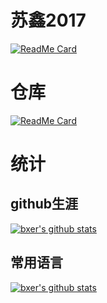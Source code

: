 # 苏鑫2017

[![ReadMe Card](https://github-readme-stats.vercel.app/api/pin/?username=anuraghazra&repo=github-readme-stats)](https://github.com/anuraghazra/github-readme-stats)

# 仓库

[![ReadMe Card](https://github-readme-stats.vercel.app/api/pin/?username=suxin2017&repo=is)](https://github.com/anuraghazra/github-readme-stats)


# 统计

## github生涯
[![bxer's github stats](https://github-readme-stats.vercel.app/api?username=suxin2017&show_icons=true)](https://github.com/suxin2017/github-readme-stats)

## 常用语言
[![bxer's github stats](https://github-readme-stats.vercel.app/api/top-langs?username=suxin2017&show_icons=true)](https://github.com/suxin2017/github-readme-stats)


